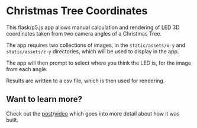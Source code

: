 # Christmas Tree Coordinates

This flask/p5.js app allows manual calculation and rendering of LED 3D coordinates taken from two camera angles of a Christmas Tree. 

The app requires two collections of images, in the ```static/assets/x-y``` and ```static/assets/z-y``` directories, which will be used to display in the app.

The app will then prompt to select where you think the LED is, for the image from each angle.

Results are written to a csv file, which is then used for rendering.

## Want to learn more?

Check out the [post](https://www.ianwootten.co.uk/2022/01/10/how-to-code-christmas-tree-leds-and-find-their-3d-coordinates/)/[video](https://www.youtube.com/watch?v=wYmbVT7NNI4) which goes into more detail about how it was built.